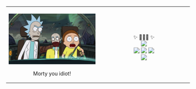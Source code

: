 <table width="100%">
  <tr>
    <td width="50%">
      &nbsp;
      <br />
       <img src="https://raw.githubusercontent.com/Link-/Link-/master/Bassem_wRnM.PNG" />
      <br />
      <p align="center">Morty you idiot!</p>
    </td>
    <td width="50%">
      <br />
      <p align="center">
        ✨ 🧙🏼‍♂️ ✨ 
        <br />
        <a href="https://glich.stream" target="_blank"><img src="https://img.shields.io/youtube/channel/subscribers/UC6iKOXJ9PD-n8DcFPBjLD0w?label=Youtube%20subscribers&style=flat-square" /></a>
        <br />
        <a href="https://twitter.com/bassemdy" target="_blank"><img src="https://img.shields.io/twitter/follow/bassemdy?style=flat-square" /></a>
        <a href="https://blog.bassemdy.com" target="_blank"><img src="https://img.shields.io/badge/blog-blog.bassemdy.com-blue" /></a>
        <a href="https://www.linkedin.com/in/bassemdghaidy" target="_blank"><img src="https://img.shields.io/badge/linked-in-369?style=flat-square&logo=linkedin&logoColor=white&color=blue" /></a>
        <br />
        <a href="https://keybase.io/bassemdy" target="_blank"><img src="https://img.shields.io/keybase/pgp/bassemdy?style=flat-square" /></a>
      </p>
    </td>
  </tr>
</table>
